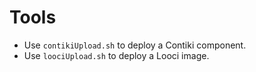 Tools
=====

 - Use `contikiUpload.sh` to deploy a Contiki component.
 - Use `loociUpload.sh` to deploy a Looci image.
